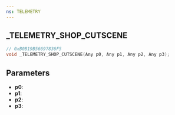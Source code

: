 ```yaml
---
ns: TELEMETRY
---
```

## _TELEMETRY_SHOP_CUTSCENE

```c
// 0xB0B19B56697836F5
void _TELEMETRY_SHOP_CUTSCENE(Any p0, Any p1, Any p2, Any p3);
```

## Parameters
* **p0**:
* **p1**:
* **p2**:
* **p3**:
